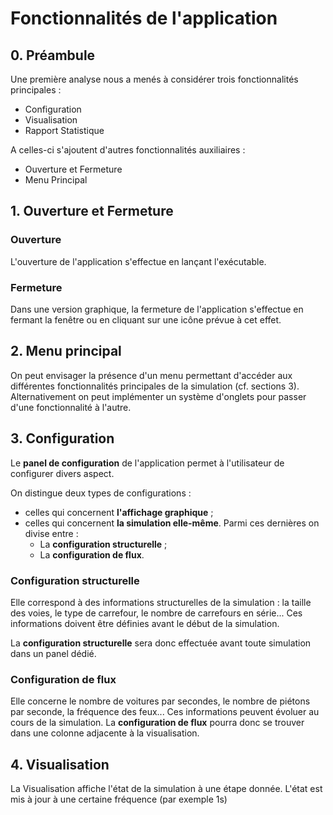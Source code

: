 # Fonctionnalités de l'application

## 0. Préambule

Une première analyse nous a menés à considérer trois fonctionnalités principales :
+ Configuration
+ Visualisation
+ Rapport Statistique

A celles-ci s'ajoutent d'autres fonctionnalités auxiliaires :
+ Ouverture et Fermeture
+ Menu Principal

## 1. Ouverture et Fermeture

### Ouverture
L'ouverture de l'application s'effectue en lançant l'exécutable.

### Fermeture
Dans une version graphique, la fermeture de l'application s'effectue en fermant la fenêtre ou en cliquant sur une icône prévue à cet effet.

## 2. Menu principal
On peut envisager la présence d'un menu permettant d'accéder aux différentes fonctionnalités principales de la simulation (cf. sections 3).
Alternativement on peut implémenter un système d'onglets pour passer d'une fonctionnalité à l'autre.

## 3. Configuration
Le __panel de configuration__ de l'application permet à l'utilisateur de configurer divers aspect.

On distingue deux types de configurations : 
* celles qui concernent __l'affichage graphique__ ;
* celles qui concernent __la simulation elle-même__.
    Parmi ces dernières on divise entre :
    + La __configuration structurelle__ ;
    + La __configuration de flux__. 

### Configuration structurelle
Elle correspond à des informations structurelles de la simulation : la taille des voies, le type de carrefour, le nombre de carrefours en série... Ces informations doivent être définies avant le début de la simulation.

La __configuration structurelle__ sera donc effectuée avant toute simulation dans un panel dédié.

### Configuration de flux
Elle concerne le nombre de voitures par secondes, le nombre de piétons par seconde, la fréquence des feux... Ces informations peuvent évoluer au cours de la simulation.
La __configuration de flux__ pourra donc se trouver dans une colonne adjacente à la visualisation.
  
## 4. Visualisation
La Visualisation affiche l'état de la simulation à une étape donnée. L'état est mis à jour à une certaine fréquence (par exemple 1s)

